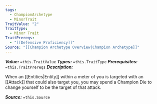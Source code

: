 ```yaml
---
tags:
  - ChampionArchetype
  - MinorTrait
TraitValue: "2"
TraitType:
  - Minor Trait
TraitPrereqs:
  - "[[Defensive Proficiency]]"
Source: "[[Champion Archetype Overview|Champion Archetype]]"
---
```

***Value:*** `=this.TraitValue`
***Types:*** `=this.TraitType`
***Prerequisites:*** `=this.TraitPrereqs`
***Description:***

When an [[Entities|Entity]] within a meter of you is targeted with an [[Attack]] that could also target you, you may spend a Champion Die to change yourself to be the target of that attack.

***Source:*** `=this.Source`
